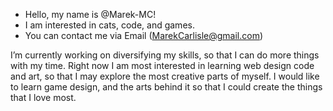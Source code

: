 - Hello, my name is @Marek-MC!
- I am interested in cats, code, and games. 
- You can contact me via Email (MarekCarlisle@gmail.com)

I’m currently working on diversifying my skills, so that I can do more things with my time.
Right now I am most interested in learning web design code and art, so that I may explore the most creative parts of myself.
I would like to learn game design, and the arts behind it so that I could create the things that I love most.

<!---
Marek-MC/Marek-MC is a ✨ special ✨ repository because its `README.md` (this file) appears on your GitHub profile.
You can click the Preview link to take a look at your changes.
--->
